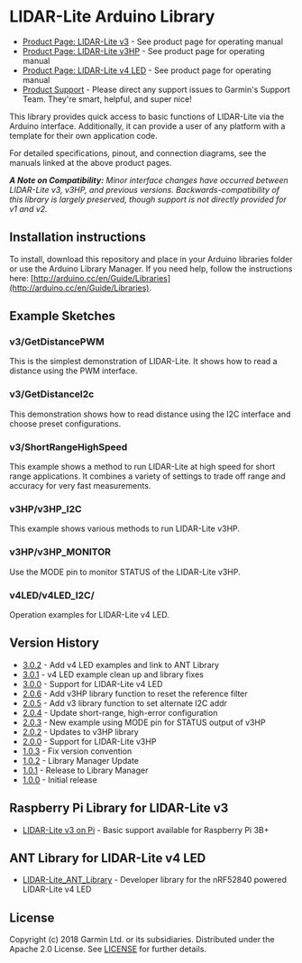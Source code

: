 # LIDAR-Lite Arduino Library

* [Product Page: LIDAR-Lite v3](https://buy.garmin.com/en-US/US/p/557294) - See product page for operating manual
* [Product Page: LIDAR-Lite v3HP](https://buy.garmin.com/en-US/US/p/578152) - See product page for operating manual
* [Product Page: LIDAR-Lite v4 LED](https://buy.garmin.com/en-US/US/p/610275) - See product page for operating manual
* [Product Support](https://support.garmin.com) - Please direct any support issues to Garmin's Support Team. They're smart, helpful, and super nice!

This library provides quick access to basic functions of LIDAR-Lite
via the Arduino interface. Additionally, it can provide a user of any
platform with a template for their own application code.

For detailed specifications, pinout, and connection diagrams, see the manuals linked at the above product pages.

***A Note on Compatibility:*** *Minor interface changes have occurred between LIDAR-Lite v3, v3HP, and previous versions. Backwards-compatibility of this library is largely preserved, though support is not directly provided for v1 and v2.*

## Installation instructions
To install, download this repository and place in your Arduino libraries folder or use the Arduino Library Manager. If you need help, follow the instructions here: [http://arduino.cc/en/Guide/Libraries](http://arduino.cc/en/Guide/Libraries).

## Example Sketches
### v3/GetDistancePWM
This is the simplest demonstration of LIDAR-Lite. It shows how to read a distance using the PWM interface.

### v3/GetDistanceI2c
This demonstration shows how to read distance using the I2C interface and choose preset configurations.

### v3/ShortRangeHighSpeed
This example shows a method to run LIDAR-Lite at high speed for short range applications. It combines a variety of settings to trade off range and accuracy for very fast measurements.

### v3HP/v3HP_I2C
This example shows various methods to run LIDAR-Lite v3HP.

### v3HP/v3HP_MONITOR
Use the MODE pin to monitor STATUS of the LIDAR-Lite v3HP.

### v4LED/v4LED_I2C/
Operation examples for LIDAR-Lite v4 LED.

## Version History
* [3.0.2](https://github.com/garmin/LIDARLite_Arduino_Library/tree/3.0.2) - Add v4 LED examples and link to ANT Library
* [3.0.1](https://github.com/garmin/LIDARLite_Arduino_Library/tree/3.0.1) - v4 LED example clean up and library fixes
* [3.0.0](https://github.com/garmin/LIDARLite_Arduino_Library/tree/3.0.0) - Support for LIDAR-Lite v4 LED
* [2.0.6](https://github.com/garmin/LIDARLite_Arduino_Library/tree/2.0.6) - Add v3HP library function to reset the reference filter
* [2.0.5](https://github.com/garmin/LIDARLite_Arduino_Library/tree/2.0.5) - Add v3 library function to set alternate I2C addr
* [2.0.4](https://github.com/garmin/LIDARLite_Arduino_Library/tree/2.0.4) - Update short-range, high-error configuration
* [2.0.3](https://github.com/garmin/LIDARLite_Arduino_Library/tree/2.0.3) - New example using MODE pin for STATUS output of v3HP
* [2.0.2](https://github.com/garmin/LIDARLite_Arduino_Library/tree/2.0.2) - Updates to v3HP library
* [2.0.0](https://github.com/garmin/LIDARLite_Arduino_Library/tree/2.0.0) - Support for LIDAR-Lite v3HP
* [1.0.3](https://github.com/garmin/LIDARLite_Arduino_Library/tree/1.0.3) - Fix version convention
* [1.0.2](https://github.com/garmin/LIDARLite_Arduino_Library/tree/v1.0.2) - Library Manager Update
* [1.0.1](https://github.com/garmin/LIDARLite_Arduino_Library/tree/v1.0.1) - Release to Library Manager
* [1.0.0](https://github.com/garmin/LIDARLite_Arduino_Library/tree/1.0.0) - Initial release

## Raspberry Pi Library for LIDAR-Lite v3
* [LIDAR-Lite v3 on Pi](https://github.com/garmin/LIDARLite_RaspberryPi_Library/) - Basic support available for Raspberry Pi 3B+

## ANT Library for LIDAR-Lite v4 LED
* [LIDAR-Lite_ANT_Library](https://github.com/garmin/LIDARLite_ANT_Library/) - Developer library for the nRF52840 powered LIDAR-Lite v4 LED

## License
Copyright (c) 2018 Garmin Ltd. or its subsidiaries. Distributed under the Apache 2.0 License.
See [LICENSE](LICENSE) for further details.
